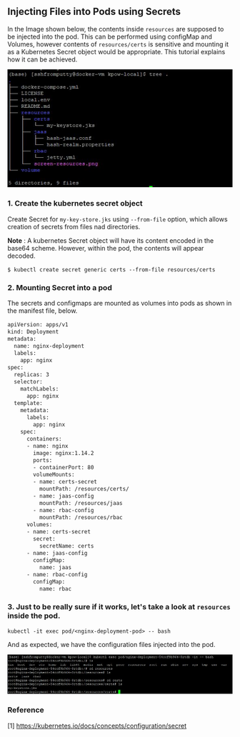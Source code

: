 ## Injecting Files into Pods using Secrets

In the Image shown below, the contents inside <code>resources</code> are supposed to be injected into the pod. This can be performed using configMap and Volumes, however contents of <code>resources/certs</code> is sensitive and mounting it as a Kubernetes Secret object would be appropriate. This tutorial explains how it can be achieved.

<img src="https://github.com/reusin/kubernetes-tutorial/blob/main/images/folder%20structure.JPG"/>

### 1. Create the kubernetes secret object

Create Secret for <code>my-key-store.jks</code> using <code>--from-file</code> option, which allows creation of secrets from files nad directories.

**Note** : A kubernetes Secret object will have its content encoded in the base64 scheme. However, within the pod, the contents will appear decoded.

```
$ kubectl create secret generic certs --from-file resources/certs
```

### 2. Mounting Secret into a pod

The secrets and configmaps are mounted as volumes into pods as shown in the manifest file, below.

```
apiVersion: apps/v1
kind: Deployment
metadata:
  name: nginx-deployment
  labels:
    app: nginx
spec:
  replicas: 3
  selector:
    matchLabels:
      app: nginx
  template:
    metadata:
      labels:
        app: nginx
    spec:
      containers:
      - name: nginx
        image: nginx:1.14.2
        ports:
        - containerPort: 80
        volumeMounts:
        - name: certs-secret
          mountPath: /resources/certs/
        - name: jaas-config
          mountPath: /resources/jaas
        - name: rbac-config
          mountPath: /resources/rbac
      volumes:
      - name: certs-secret
        secret:
          secretName: certs
      - name: jaas-config
        configMap:
          name: jaas
      - name: rbac-config
        configMap:
          name: rbac

```

### 3. Just to be really sure if it works, let's take a look at <code>resources</code> inside the pod.

```
kubectl -it exec pod/<nginx-deployment-pod> -- bash
```

And as expected, we have the configuration files injected into the pod.

<img src="https://github.com/reusin/kubernetes-tutorial/blob/main/images/reallyverifysecret.JPG"/>

<h3>Reference</h3>

[1] https://kubernetes.io/docs/concepts/configuration/secret

